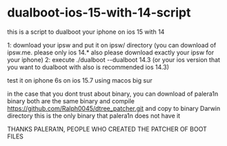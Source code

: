 # dualboot-ios-15-with-14-script
this is a script to dualboot your iphone on ios 15 with 14

1: download your ipsw and put it on ipsw/ directory (you can download of ipsw.me. please only ios 14.* also please download exactly your ipsw for your iphone)
2: execute ./dualboot --dualboot 14.3 (or your ios version that you want to dualboot with also is recommended ios 14.3) 

test it on iphone 6s on ios 15.7 using macos big sur

in the case that you dont trust about binary, you can download of palera1n binary both are the same binary and compile https://github.com/Ralph0045/dtree_patcher.git and copy to binary Darwin directory this is the only binary that palera1n does not have it  



THANKS PALERA1N, PEOPLE WHO CREATED THE PATCHER OF BOOT FILES


